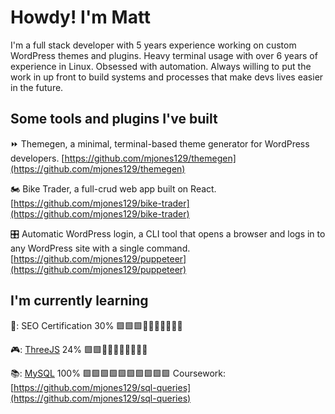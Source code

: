 # Howdy! I'm Matt

I'm a full stack developer with 5 years experience working on custom WordPress themes and plugins. Heavy terminal usage with over 6 years of experience in Linux. Obsessed with automation. Always willing to put the work in up front to build systems and processes that make devs lives easier in the future.

## Some tools and plugins I've built

:fast_forward: Themegen, a minimal, terminal-based theme generator for WordPress developers. [https://github.com/mjones129/themegen](https://github.com/mjones129/themegen)

🏍️ Bike Trader, a full-crud web app built on React. [https://github.com/mjones129/bike-trader](https://github.com/mjones129/bike-trader)

:control_knobs: Automatic WordPress login, a CLI tool that opens a browser and logs in to any WordPress site with a single command. [https://github.com/mjones129/puppeteer](https://github.com/mjones129/puppeteer)

## I'm currently learning

🔎: SEO Certification 30% 🟩🟩🟩🔳🔳🔳🔳🔳🔳🔳

🎮: [ThreeJS](https://threejs.org) 24% 🟩🟩🔳🔳🔳🔳🔳🔳🔳🔳 

📚: [MySQL](https://mysql.com) 100% 🟩🟩🟩🟩🟩🟩🟩🟩🟩🟩 Coursework: [https://github.com/mjones129/sql-queries](https://github.com/mjones129/sql-queries)


